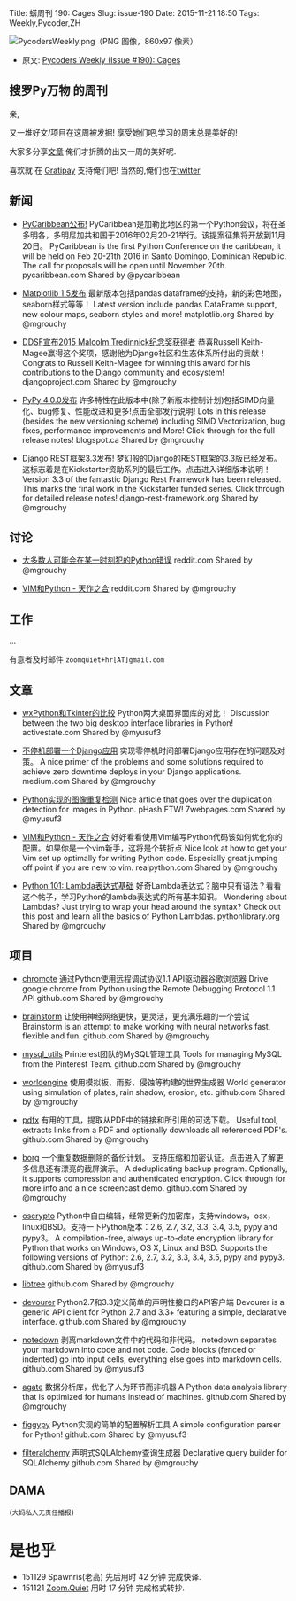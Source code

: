 Title: 蠎周刊 190: Cages
Slug: issue-190
Date: 2015-11-21 18:50
Tags: Weekly,Pycoder,ZH


![PycodersWeekly.png（PNG 图像，860x97 像素）](http://zoomq.qiniucdn.com/logos/PycodersWeekly.png?imageView2/2/w/360)



- 原文: [Pycoders Weekly (Issue #190): Cages](http://us4.campaign-archive2.com/?u=9735795484d2e4c204da82a29&id=f23921e094)


## 搜罗Py万物 的周刊

亲,


又一堆好文/项目在这周被发掘!
享受她们吧,学习的周末总是美好的!

大家多分享[文章](http://pycoders.com/submissions/)
俺们才折腾的出又一周的美好呢.

喜欢就
在 [Gratipay](https://www.gratipay.com/PycodersWeekly)
支持俺们吧!
当然的,俺们也在[twitter](http://www.twitter.com/pycoders)


## 新闻

- [PyCaribbean公布!](http://pycaribbean.com/)
PyCaribbean是加勒比地区的第一个Python会议，将在圣多明各，多明尼加共和国于2016年02月20-21举行。该提案征集将开放到11月20日。
PyCaribbean is the first Python Conference on the caribbean, it will be held on Feb 20-21th 2016 in Santo Domingo, Dominican Republic. The call for proposals will be open until November 20th.
pycaribbean.com
Shared by @pycaribbean
 

- [Matplotlib 1.5发布](http://matplotlib.org/users/whats_new.html#new-in-matplotlib-1-5)
最新版本包括pandas dataframe的支持，新的彩色地图，seaborn样式等等！
Latest version include pandas DataFrame support, new colour maps, seaborn styles and more!
matplotlib.org
Shared by @mgrouchy
 

- [DDSF宣布2015 Malcolm Tredinnick纪念奖获得者](https://www.djangoproject.com/weblog/2015/oct/30/dsf-announces-winner-2015-malcolm-tredinnick-memor/)
恭喜Russell Keith-Magee赢得这个奖项，感谢他为Django社区和生态体系所付出的贡献！
Congrats to Russell Keith-Magee for winning this award for his contributions to the Django community and ecosystem!
djangoproject.com
Shared by @mgrouchy
 

- [PyPy 4.0.0发布](http://morepypy.blogspot.ca/2015/10/pypy-400-released-jit-with-simd.html)
许多特性在此版本中(除了新版本控制计划)包括SIMD向量化、bug修复、性能改进和更多!点击全部发行说明!
Lots in this release (besides the new versioning scheme) including SIMD Vectorization, bug fixes, performance improvements and More! Click through for the full release notes!
blogspot.ca
Shared by @mgrouchy
 

- [Django REST框架3.3发布!](http://www.django-rest-framework.org/topics/3.3-announcement/)
梦幻般的Django的REST框架的3.3版已经发布。这标志着是在Kickstarter资助系列的最后工作。点击进入详细版本说明！
Version 3.3 of the fantastic Django Rest Framework has been released. This marks the final work in the Kickstarter funded series. Click through for detailed release notes!
django-rest-framework.org
Shared by @mgrouchy


## 讨论

- [大多数人可能会在某一时刻犯的Python错误](https://www.reddit.com/r/Python/comments/3qjspv/python_mistakes_that_most_people_may_have_made_at/)
reddit.com
Shared by @mgrouchy
 

- [VIM和Python - 天作之合](https://www.reddit.com/r/Python/comments/3qf1qi/vim_and_python_a_match_made_in_heaven/)
reddit.com
Shared by @mgrouchy
 


## 工作

...

有意者及时邮件 `zoomquiet+hr[AT]gmail.com`


## 文章

- [wxPython和Tkinter的比较](http://www.activestate.com/blog/2015/10/python-gui-programming-wxpython-vs-tkinter)
Python两大桌面界面库的对比！
Discussion between the two big desktop interface libraries in Python!
activestate.com
Shared by @myusuf3
 

- [不停机部署一个Django应用](https://medium.com/@healthchecks/deploying-a-django-app-with-no-downtime-f4e02738ab06#.u7p99v3bw)
实现零停机时间部署Django应用存在的问题及对策。
A nice primer of the problems and some solutions required to achieve zero downtime deploys in your Django applications.
medium.com
Shared by @mgrouchy
 

- [Python实现的图像重复检测](http://7webpages.com/blog/image-duplicates-detection-python/)
Nice article that goes over the duplication detection for images in Python. pHash FTW!
7webpages.com
Shared by @myusuf3
 

- [VIM和Python - 天作之合](https://realpython.com/blog/python/vim-and-python-a-match-made-in-heaven/#.Vi9-HkmVItU.linkedin)
好好看看使用Vim编写Python代码该如何优化你的配置。如果你是一个vim新手，这将是个转折点
Nice look at how to get your Vim set up optimally for writing Python code. Especially great jumping off point if you are new to vim.
realpython.com
Shared by @mgrouchy
 

- [Python 101: Lambda表达式基础](http://www.blog.pythonlibrary.org/2015/10/28/python-101-lambda-basics/)
好奇Lambda表达式？脑中只有语法？看看这个帖子，学习Python的lambda表达式的所有基本知识。
Wondering about Lambdas? Just trying to wrap your head around the syntax? Check out this post and learn all the basics of Python Lambdas.
pythonlibrary.org
Shared by @mgrouchy
 

 
## 项目

- [chromote](https://github.com/iiSeymour/chromote)
通过Python使用远程调试协议1.1 API驱动器谷歌浏览器
Drive google chrome from Python using the Remote Debugging Protocol 1.1 API
github.com
Shared by @mgrouchy
 

- [brainstorm](https://github.com/IDSIA/brainstorm)
让使用神经网络更快，更灵活，更充满乐趣的一个尝试
Brainstorm is an attempt to make working with neural networks fast, flexible and fun.
github.com
Shared by @mgrouchy
 

- [mysql_utils](https://github.com/pinterest/mysql_utils)
Printerest团队的MySQL管理工具
Tools for managing MySQL from the Pinterest Team.
github.com
Shared by @mgrouchy
 

- [worldengine](https://github.com/Mindwerks/worldengine)
使用模拟板、雨影、侵蚀等构建的世界生成器
World generator using simulation of plates, rain shadow, erosion, etc.
github.com
Shared by @mgrouchy
 

- [pdfx](https://github.com/metachris/pdfx)
有用的工具，提取从PDF中的链接和所引用的可选下载。
Useful tool, extracts links from a PDF and optionally downloads all referenced PDF's.
github.com
Shared by @mgrouchy
 

- [borg](https://github.com/borgbackup/borg)
一个重复数据删除的备份计划。 支持压缩和加密认证。点击进入了解更多信息还有漂亮的截屏演示。
A deduplicating backup program. Optionally, it supports compression and authenticated encryption. Click through for more info and a nice screencast demo.
github.com
Shared by @mgrouchy
 

- [oscrypto](https://github.com/wbond/oscrypto)
Python中自由编辑，经常更新的加密库，支持windows，osx，linux和BSD。支持一下Python版本：2.6, 2.7, 3.2, 3.3, 3.4, 3.5, pypy and pypy3。
A compilation-free, always up-to-date encryption library for Python that works on Windows, OS X, Linux and BSD. Supports the following versions of Python: 2.6, 2.7, 3.2, 3.3, 3.4, 3.5, pypy and pypy3.
github.com
Shared by @myusuf3
 

- [libtree](https://github.com/conceptsandtraining/libtree)
github.com
Shared by @mgrouchy
 

- [devourer](https://github.com/bonnierpolska/devourer)
Python2.7和3.3定义简单的声明性接口的API客户端
Devourer is a generic API client for Python 2.7 and 3.3+ featuring a simple, declarative interface.
github.com
Shared by @mgrouchy
 

- [notedown](https://github.com/aaren/notedown)
剥离markdown文件中的代码和非代码。
notedown separates your markdown into code and not code. Code blocks (fenced or indented) go into input cells, everything else goes into markdown cells.
github.com
Shared by @myusuf3
 

- [agate](https://github.com/onyxfish/agate)
数据分析库，优化了人为环节而非机器
A Python data analysis library that is optimized for humans instead of machines.
github.com
Shared by @mgrouchy
 

- [figgypy](https://github.com/theherk/figgypy)
Python实现的简单的配置解析工具
A simple configuration parser for Python!
github.com
Shared by @myusuf3
 

- [filteralchemy](https://github.com/jmcarp/filteralchemy)
声明式SQLAlchemy查询生成器
Declarative query builder for SQLAlchemy
github.com
Shared by @mgrouchy



## DAMA
(`大妈私人无责任播报`)

# 是也乎

- 151129 Spawnris(老高) 先后用时 42 分钟 完成快译.
- 151121 [Zoom.Quiet](http://zoomquiet.org/) 用时 17 分钟 完成格式转抄.

